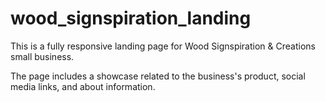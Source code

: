 # wood_signspiration_landing
This is a fully responsive landing page for Wood Signspiration & Creations small business.

The page includes a showcase related to the business's product, social media links, and about information.
